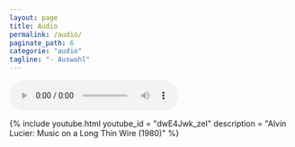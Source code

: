 ```yaml
---
layout: page
title: Audio
permalink: /audio/
paginate_path: 6
categorie: "audio"
tagline: "- Auswahl"
---
```

<audio controls autoplay>

  <source src="/assets/audio/prueba.mp3" type="audio/mpeg">
Your browser does not support the audio element.
</audio>

<br>

{% include youtube.html youtube_id = "dwE4Jwk_zeI"  description = "Alvin Lucier: Music on a Long Thin Wire (1980)" %}







